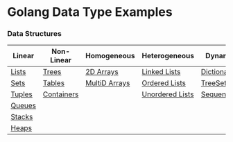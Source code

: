 # Golang Data Type Examples

### Data Structures 

| Linear        | Non-Linear    | Homogeneous   | Heterogeneous  | Dynamic        |
| ------------- | ------------- | ------------- | -------------  | -------------  |
| [Lists](docs/linear/lists.md) | [Trees](docs/nonlinear/trees)        |[2D Arrays](docs/homogeneous/2darrays.md)     |[Linked Lists](docs/heterogeneous/linkedlists.md)   | [Dictionaries](docs/dynamic/dictionaries.md)   |
| [Sets](docs/linear/sets.md)           | [Tables](docs/nonlinear/tables.md)        | [MultiD Arrays](docs/homogeneous/multidarrays.md) | [Ordered Lists](docs/heterogeneous/orderedlists.md)  | [TreeSets](docs/dynamic/treesets.md)       |
| [Tuples](docs/linear/tuples.md)         | [Containers](docs/nonlinear/containers.md)    |               | [Unordered Lists](docs/heterogeneous/unorderedlists.md) | [Sequences](docs/dynamic/sequences.md)      |
| [Queues](docs/linear/queues.md)         |               |               |                |                |
| [Stacks](docs/linear/stacks.md)        |               |               |                |                |
| [Heaps](docs/linear/heaps.md)         |               |               |                |                |

